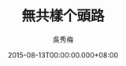 ---
issue: 134
title: 無共樣个頭路
author: 吳秀梅
language: 南四縣
date: 2015-08-13T00:00:00.000+08:00
topic: 新知
difficulty: 1
wikidata: Q98095970
wikidata_link: https://www.wikidata.org/wiki/Q98095970
---